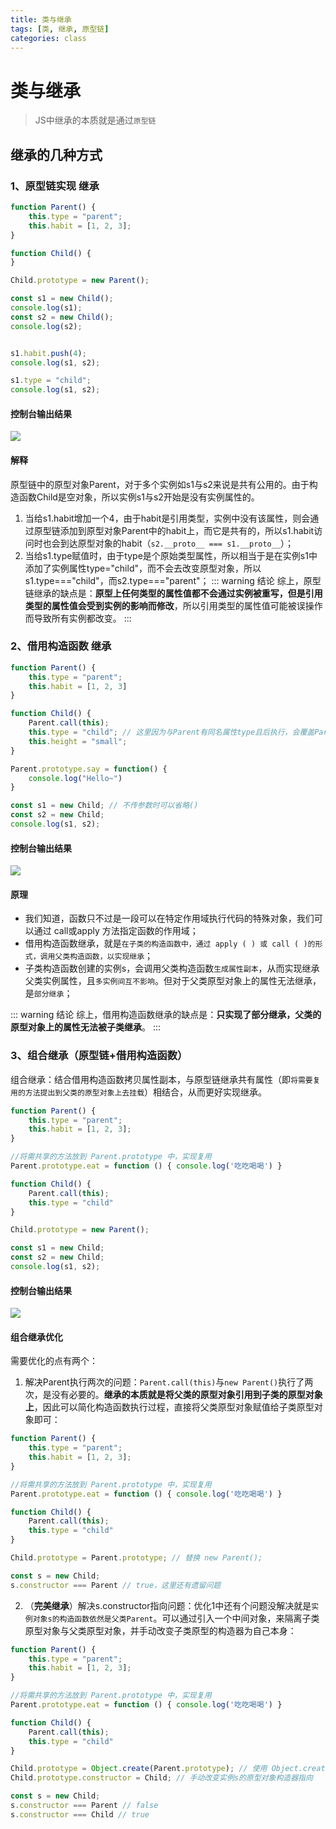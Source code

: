 ```yaml
---
title: 类与继承
tags: [类, 继承, 原型链]
categories: class
---
```


# 类与继承

> JS中继承的本质就是通过`原型链`
## 继承的几种方式

### 1、原型链实现 继承
```js {9}
function Parent() {
    this.type = "parent";
    this.habit = [1, 2, 3];
}

function Child() {
}

Child.prototype = new Parent();

const s1 = new Child();
console.log(s1);
const s2 = new Child();
console.log(s2);


s1.habit.push(4);
console.log(s1, s2);

s1.type = "child";
console.log(s1, s2);
```

#### 控制台输出结果
![](./images/extends-1-01.png)

#### 解释
原型链中的原型对象Parent，对于多个实例如s1与s2来说是共有公用的。由于构造函数Child是空对象，所以实例s1与s2开始是没有实例属性的。
1. 当给s1.habit增加一个4，由于habit是引用类型，实例中没有该属性，则会通过原型链添加到原型对象Parent中的habit上，而它是共有的，所以s1.habit访问时也会到达原型对象的habit（`s2.__proto__ === s1.__proto__`）；
2. 当给s1.type赋值时，由于type是个原始类型属性，所以相当于是在实例s1中添加了实例属性type="child"，而不会去改变原型对象，所以s1.type==="child"，而s2.type==="parent"；
::: warning 结论
综上，原型链继承的缺点是：**原型上任何类型的属性值都不会通过实例被重写，但是引用类型的属性值会受到实例的影响而修改**，所以引用类型的属性值可能被误操作而导致所有实例都改变。
:::

### 2、借用构造函数 继承

```js {7}
function Parent() {
    this.type = "parent";
    this.habit = [1, 2, 3]
}

function Child() {
    Parent.call(this);
    this.type = "child"; // 这里因为与Parent有同名属性type且后执行，会覆盖Parent.中的type
    this.height = "small";
}

Parent.prototype.say = function() {
    console.log("Hello~")
}

const s1 = new Child; // 不传参数时可以省略()
const s2 = new Child;
console.log(s1, s2);
```

#### 控制台输出结果
![](./images/extends-2-01.png)

#### 原理
- 我们知道，函数只不过是一段可以在特定作用域执行代码的特殊对象，我们可以通过 call或apply 方法指定函数的作用域；
- 借用构造函数继承，就是`在子类的构造函数中，通过 apply ( ) 或 call ( )的形式，调用父类构造函数，以实现继承`；
- 子类构造函数创建的实例s，会调用父类构造函数`生成属性副本`，从而实现继承父类实例属性，且`多实例间互不影响`。但对于父类原型对象上的属性无法继承，是`部分继承`；

::: warning 结论
综上，借用构造函数继承的缺点是：**只实现了部分继承，父类的原型对象上的属性无法被子类继承**。
:::

### 3、组合继承（原型链+借用构造函数）

组合继承：结合借用构造函数拷贝属性副本，与原型链继承共有属性（即`将需要复用的方法提出到父类的原型对象上去挂载`）相结合，从而更好实现继承。

```js {7,10,14}
function Parent() {
    this.type = "parent";
    this.habit = [1, 2, 3];
}

//将需共享的方法放到 Parent.prototype 中，实现复用
Parent.prototype.eat = function () { console.log('吃吃喝喝') }

function Child() {
    Parent.call(this);
    this.type = "child"
}

Child.prototype = new Parent();

const s1 = new Child;
const s2 = new Child;
console.log(s1, s2);
```
#### 控制台输出结果
![](./images/extends-3-01.png)

#### 组合继承优化

需要优化的点有两个：
1. 解决Parent执行两次的问题：`Parent.call(this)`与`new Parent()`执行了两次，是没有必要的。**继承的本质就是将父类的原型对象引用到子类的原型对象上**，因此可以简化构造函数执行过程，直接将父类原型对象赋值给子类原型对象即可：
```js {7,10,14}
function Parent() {
    this.type = "parent";
    this.habit = [1, 2, 3];
}

//将需共享的方法放到 Parent.prototype 中，实现复用
Parent.prototype.eat = function () { console.log('吃吃喝喝') }

function Child() {
    Parent.call(this);
    this.type = "child"
}

Child.prototype = Parent.prototype; // 替换 new Parent();

const s = new Child;
s.constructor === Parent // true，这里还有遗留问题
```

2. （**完美继承**）解决s.constructor指向问题：优化1中还有个问题没解决就是`实例对象s的构造函数依然是父类Parent`。可以通过引入一个中间对象，来隔离子类原型对象与父类原型对象，并手动改变子类原型的构造器为自己本身：
```js {7,10,14-15}
function Parent() {
    this.type = "parent";
    this.habit = [1, 2, 3];
}

//将需共享的方法放到 Parent.prototype 中，实现复用
Parent.prototype.eat = function () { console.log('吃吃喝喝') }

function Child() {
    Parent.call(this);
    this.type = "child"
}

Child.prototype = Object.create(Parent.prototype); // 使用 Object.create(父类原型对象)创建一个以父类原型为原型对象的中间对象
Child.prototype.constructor = Child; // 手动改变实例s的原型对象构造器指向

const s = new Child;
s.constructor === Parent // false
s.constructor === Child // true
```

